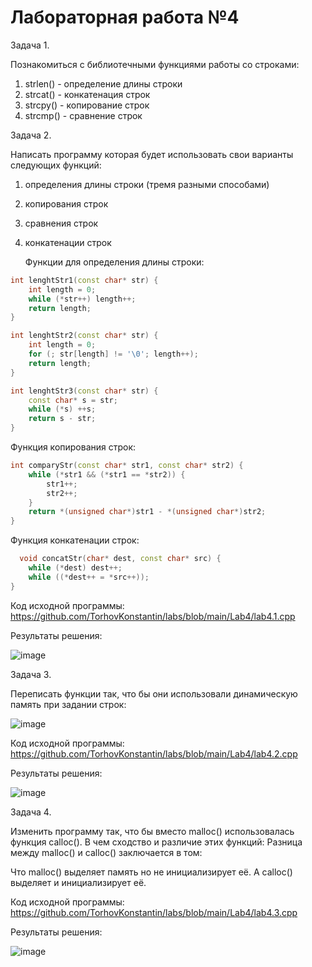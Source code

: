# Лабораторная работа №4

Задача 1.

Познакомиться с библиотечными функциями работы со строками:
1) strlen() - определение длины строки
2) strcat() - конкатенация строк
3) strcpy() - копирование строк
4) strcmp() - сравнение строк


Задача 2.

Написать программу которая будет использовать свои варианты следующих функций:
1) определения длины строки (тремя разными способами)
2) копирования строк
3) сравнения строк
4) конкатенации строк

   Функции для определения длины строки:
   
```c++
int lenghtStr1(const char* str) {
    int length = 0;
    while (*str++) length++;
    return length;
}

int lenghtStr2(const char* str) {
    int length = 0;
    for (; str[length] != '\0'; length++);
    return length;
}

int lenghtStr3(const char* str) {
    const char* s = str;
    while (*s) ++s;
    return s - str;
}
```

  Функция копирования строк:
  
```c++
int comparyStr(const char* str1, const char* str2) {
    while (*str1 && (*str1 == *str2)) {
        str1++;
        str2++;
    }
    return *(unsigned char*)str1 - *(unsigned char*)str2;
}
```

  Функция конкатенации строк:

```c++
  void concatStr(char* dest, const char* src) {
    while (*dest) dest++;
    while ((*dest++ = *src++));
}
```

Код исходной программы: https://github.com/TorhovKonstantin/labs/blob/main/Lab4/lab4.1.cpp

Результаты решения:

![image](https://github.com/TorhovKonstantin/labs/assets/122263721/d8730711-5c3a-442e-85b0-60abdd47a899)

Задача 3.

Переписать функции так, что бы они использовали динамическую память при задании строк:

![image](https://github.com/TorhovKonstantin/labs/assets/122263721/8cb7df6e-f4e3-4b1b-bbd9-d0dfaa255089)

Код исходной программы: https://github.com/TorhovKonstantin/labs/blob/main/Lab4/lab4.2.cpp

Результаты решения:

![image](https://github.com/TorhovKonstantin/labs/assets/122263721/4f4cb1d9-a88f-49b7-98c9-c45ce90a9b73)


Задача 4.

Изменить программу так, что бы вместо malloc() использовалась функция calloc(). В чем сходство и различие этих функций:
Разница между malloc() и calloc() заключается в том:

Что malloc() выделяет память но не инициализирует её. А calloc() выделяет и инициализирует её.

Код исходной программы: https://github.com/TorhovKonstantin/labs/blob/main/Lab4/lab4.3.cpp

Результаты решения:

![image](https://github.com/TorhovKonstantin/labs/assets/122263721/e0f4db79-5559-4e92-8301-06413d24add6)
